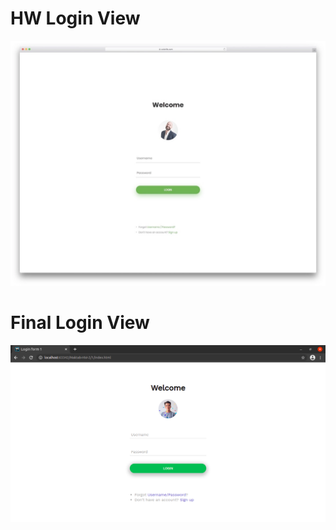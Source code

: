 # HW Login View
![Image of Yaktocat](./images/login-form-1.webp)

# Final Login View
![final login view](./images/final.png)